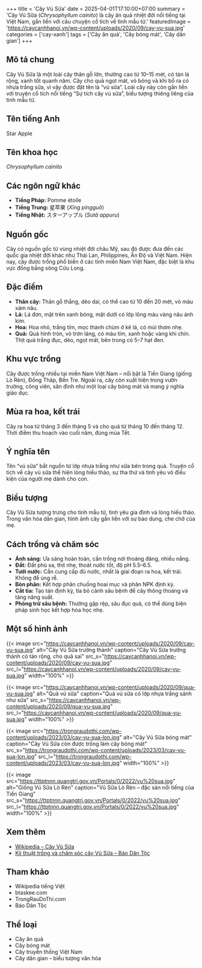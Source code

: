 +++
title = 'Cây Vú Sữa'
date = 2025-04-01T17:10:00+07:00
summary = 'Cây Vú Sữa (*Chrysophyllum cainito*) là cây ăn quả nhiệt đới nổi tiếng tại Việt Nam, gắn liền với câu chuyện cổ tích về tình mẫu tử.'
featuredImage = 'https://caycanhhanoi.vn/wp-content/uploads/2020/09/cay-vu-sua.jpg'
categories = ['cay-xanh']
tags = ['Cây ăn quả', 'Cây bóng mát', 'Cây dân gian']
+++

## Mô tả chung

Cây Vú Sữa là một loài cây thân gỗ lớn, thường cao từ 10–15 mét, có tán lá rộng, xanh tốt quanh năm. Cây cho quả ngọt mát, vỏ bóng và khi bổ ra có nhựa trắng sữa, vì vậy được đặt tên là “vú sữa”. Loài cây này còn gắn liền với truyện cổ tích nổi tiếng “Sự tích cây vú sữa”, biểu tượng thiêng liêng của tình mẫu tử.

## Tên tiếng Anh

Star Apple

## Tên khoa học

*Chrysophyllum cainito*

## Các ngôn ngữ khác

- **Tiếng Pháp:** Pomme étoile
- **Tiếng Trung:** 星苹果 (*Xīng píngguǒ*)
- **Tiếng Nhật:** スターアップル (*Sutā appuru*)

## Nguồn gốc

Cây có nguồn gốc từ vùng nhiệt đới châu Mỹ, sau đó được đưa đến các quốc gia nhiệt đới khác như Thái Lan, Philippines, Ấn Độ và Việt Nam. Hiện nay, cây được trồng phổ biến ở các tỉnh miền Nam Việt Nam, đặc biệt là khu vực đồng bằng sông Cửu Long.

## Đặc điểm

- **Thân cây:** Thân gỗ thẳng, dẻo dai, có thể cao từ 10 đến 20 mét, vỏ màu xám nâu.
- **Lá:** Lá đơn, mặt trên xanh bóng, mặt dưới có lớp lông màu vàng nâu ánh kim.
- **Hoa:** Hoa nhỏ, trắng tím, mọc thành chùm ở kẽ lá, có mùi thơm nhẹ.
- **Quả:** Quả hình tròn, vỏ trơn láng, có màu tím, xanh hoặc vàng khi chín. Thịt quả trắng đục, dẻo, ngọt mát, bên trong có 5–7 hạt đen.

## Khu vực trồng

Cây được trồng nhiều tại miền Nam Việt Nam – nổi bật là Tiền Giang (giống Lò Rèn), Đồng Tháp, Bến Tre. Ngoài ra, cây còn xuất hiện trong vườn trường, công viên, sân đình như một loại cây bóng mát và mang ý nghĩa giáo dục.

## Mùa ra hoa, kết trái

Cây ra hoa từ tháng 3 đến tháng 5 và cho quả từ tháng 10 đến tháng 12. Thời điểm thu hoạch vào cuối năm, đúng mùa Tết.

## Ý nghĩa tên

Tên “vú sữa” bắt nguồn từ lớp nhựa trắng như sữa bên trong quả. Truyện cổ tích về cây vú sữa thể hiện lòng hiếu thảo, sự tha thứ và tình yêu vô điều kiện của người mẹ dành cho con.

## Biểu tượng

Cây Vú Sữa tượng trưng cho tình mẫu tử, tình yêu gia đình và lòng hiếu thảo. Trong văn hóa dân gian, hình ảnh cây gắn liền với sự bao dung, che chở của mẹ.

## Cách trồng và chăm sóc

- **Ánh sáng:** Ưa sáng hoàn toàn, cần trồng nơi thoáng đãng, nhiều nắng.
- **Đất:** Đất phù sa, thịt nhẹ, thoát nước tốt, độ pH 5.5–6.5.
- **Tưới nước:** Cần cung cấp đủ nước, nhất là giai đoạn ra hoa, kết trái. Không để úng rễ.
- **Bón phân:** Kết hợp phân chuồng hoai mục và phân NPK định kỳ.
- **Cắt tỉa:** Tạo tán định kỳ, tỉa bỏ cành sâu bệnh để cây thông thoáng và tăng năng suất.
- **Phòng trừ sâu bệnh:** Thường gặp rệp, sâu đục quả, có thể dùng biện pháp sinh học kết hợp hóa học nhẹ.

## Một số hình ảnh

{{< image src="https://caycanhhanoi.vn/wp-content/uploads/2020/09/cay-vu-sua.jpg"
           alt="Cây Vú Sữa trưởng thành"
           caption="Cây Vú Sữa trưởng thành có tán rộng, cho quả sai"
           src_s="https://caycanhhanoi.vn/wp-content/uploads/2020/09/cay-vu-sua.jpg"
           src_l="https://caycanhhanoi.vn/wp-content/uploads/2020/09/cay-vu-sua.jpg"
           width="100%" >}}

{{< image src="https://caycanhhanoi.vn/wp-content/uploads/2020/09/qua-vu-sua.jpg"
           alt="Quả vú sữa"
           caption="Quả vú sữa có lớp nhựa trắng sánh như sữa"
           src_s="https://caycanhhanoi.vn/wp-content/uploads/2020/09/qua-vu-sua.jpg"
           src_l="https://caycanhhanoi.vn/wp-content/uploads/2020/09/qua-vu-sua.jpg"
           width="100%" >}}

{{< image src="https://trongraudothi.com/wp-content/uploads/2023/03/cay-vu-sua-lon.jpg"
           alt="Cây Vú Sữa bóng mát"
           caption="Cây Vú Sữa còn được trồng làm cây bóng mát"
           src_s="https://trongraudothi.com/wp-content/uploads/2023/03/cay-vu-sua-lon.jpg"
           src_l="https://trongraudothi.com/wp-content/uploads/2023/03/cay-vu-sua-lon.jpg"
           width="100%" >}}

{{< image src="https://ttptnnn.quangtri.gov.vn/Portals/0/2022/vu%20sua.jpg"
           alt="Giống Vú Sữa Lò Rèn"
           caption="Vú Sữa Lò Rèn – đặc sản nổi tiếng của Tiền Giang"
           src_s="https://ttptnnn.quangtri.gov.vn/Portals/0/2022/vu%20sua.jpg"
           src_l="https://ttptnnn.quangtri.gov.vn/Portals/0/2022/vu%20sua.jpg"
           width="100%" >}}

## Xem thêm

- [Wikipedia – Cây Vú Sữa](https://vi.wikipedia.org/wiki/C%E1%BA%A7y_v%C3%BA_s%E1%BB%AFa)
- [Kỹ thuật trồng và chăm sóc cây Vú Sữa – Báo Dân Tộc](https://baodantoc.vn/ky-thuat-trong-va-cham-soc-cay-vu-sua-1652674447255.htm)

## Tham khảo

- Wikipedia tiếng Việt
- btaskee.com
- TrongRauDoThi.com
- Báo Dân Tộc

## Thể loại

- Cây ăn quả
- Cây bóng mát
- Cây truyền thống Việt Nam
- Cây dân gian – biểu tượng văn hóa
